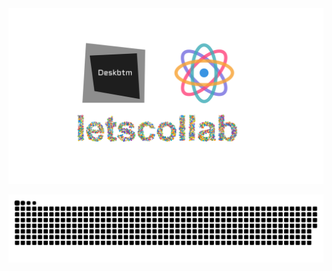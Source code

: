 <a href="https://deskbtm.com" target="_blank">
  <img src="fuckit.png" />
</a>

![snake](https://raw.githubusercontent.com/Nawbc/Nawbc/output/github-contribution-grid-snake.svg)
